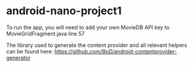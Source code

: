 # android-nano-project1

To run the app, you will need to add your own MovieDB API key to MovieGridFragment.java line 57

The library used to generate the content provider and all relevant helpers can be found here: https://github.com/BoD/android-contentprovider-generator
